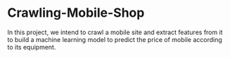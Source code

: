 # Crawling-Mobile-Shop
In this project, we intend to crawl a mobile site and extract features from it to build a machine learning model to predict the price of mobile according to its equipment.
